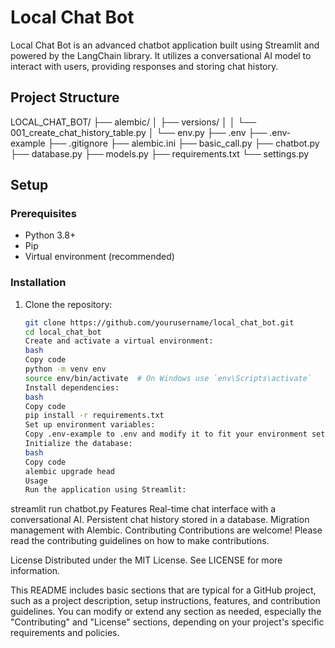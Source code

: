 # Local Chat Bot

Local Chat Bot is an advanced chatbot application built using Streamlit and powered by the LangChain library. It utilizes a conversational AI model to interact with users, providing responses and storing chat history.

## Project Structure

LOCAL_CHAT_BOT/
├── alembic/
│ ├── versions/
│ │ └── 001_create_chat_history_table.py
│ └── env.py
├── .env
├── .env-example
├── .gitignore
├── alembic.ini
├── basic_call.py
├── chatbot.py
├── database.py
├── models.py
├── requirements.txt
└── settings.py

## Setup

### Prerequisites

- Python 3.8+
- Pip
- Virtual environment (recommended)

### Installation

1. Clone the repository:
   ```bash
   git clone https://github.com/yourusername/local_chat_bot.git
   cd local_chat_bot
   Create and activate a virtual environment:
   bash
   Copy code
   python -m venv env
   source env/bin/activate  # On Windows use `env\Scripts\activate`
   Install dependencies:
   bash
   Copy code
   pip install -r requirements.txt
   Set up environment variables:
   Copy .env-example to .env and modify it to fit your environment settings.
   Initialize the database:
   bash
   Copy code
   alembic upgrade head
   Usage
   Run the application using Streamlit:
   ```

streamlit run chatbot.py
Features
Real-time chat interface with a conversational AI.
Persistent chat history stored in a database.
Migration management with Alembic.
Contributing
Contributions are welcome! Please read the contributing guidelines on how to make contributions.

License
Distributed under the MIT License. See LICENSE for more information.

This README includes basic sections that are typical for a GitHub project, such as a project description, setup instructions, features, and contribution guidelines. You can modify or extend any section as needed, especially the "Contributing" and "License" sections, depending on your project's specific requirements and policies.
